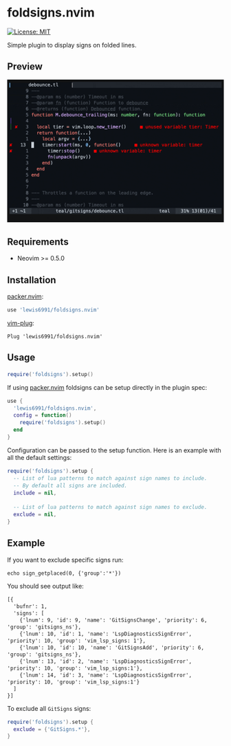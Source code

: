 # foldsigns.nvim

[![License: MIT](https://img.shields.io/badge/License-MIT-yellow.svg)](https://opensource.org/licenses/MIT)

Simple plugin to display signs on folded lines.

## Preview

<img src="https://raw.githubusercontent.com/lewis6991/media/main/foldsigns.gif" width="600em" />


## Requirements

- Neovim >= 0.5.0

## Installation

[packer.nvim](https://github.com/wbthomason/packer.nvim):
```lua
use 'lewis6991/foldsigns.nvim'
```

[vim-plug](https://github.com/junegunn/vim-plug):
```vim
Plug 'lewis6991/foldsigns.nvim'
```

## Usage

```lua
require('foldsigns').setup()
```

If using [packer.nvim](https://github.com/wbthomason/packer.nvim) foldsigns can
be setup directly in the plugin spec:

```lua
use {
  'lewis6991/foldsigns.nvim',
  config = function()
    require('foldsigns').setup()
  end
}
```

Configuration can be passed to the setup function. Here is an example with all
the default settings:

```lua
require('foldsigns').setup {
  -- List of lua patterns to match against sign names to include.
  -- By default all signs are included.
  include = nil,

  -- List of lua patterns to match against sign names to exclude.
  exclude = nil,
}
```

## Example

If you want to exclude specific signs run:

```viml
echo sign_getplaced(0, {'group':'*'})
```

You should see output like:

```
[{
  'bufnr': 1,
  'signs': [
    {'lnum': 9, 'id': 9, 'name': 'GitSignsChange', 'priority': 6, 'group': 'gitsigns_ns'},
    {'lnum': 10, 'id': 1, 'name': 'LspDiagnosticsSignError', 'priority': 10, 'group': 'vim_lsp_signs: 1'},
    {'lnum': 10, 'id': 10, 'name': 'GitSignsAdd', 'priority': 6, 'group': 'gitsigns_ns'},
    {'lnum': 13, 'id': 2, 'name': 'LspDiagnosticsSignError', 'priority': 10, 'group': 'vim_lsp_signs:1'},
    {'lnum': 14, 'id': 3, 'name': 'LspDiagnosticsSignError', 'priority': 10, 'group': 'vim_lsp_signs:1'}
  ]
}]
```

To exclude all `GitSigns` signs:

```lua
require('foldsigns').setup {
  exclude = {'GitSigns.*'},
}
```
